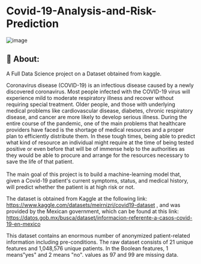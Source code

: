# Covid-19-Analysis-and-Risk-Prediction
![image](https://github.com/RaedHabib/Covid-19-Full-Analysis-and-Risk-Prediction/assets/127057461/62ba7a73-868e-4ed0-b8f7-f9334d81f2f4)



## :dart: About: ##
A Full Data Science project on a Dataset obtained from kaggle.


Coronavirus disease (COVID-19) is an infectious disease caused by a newly discovered coronavirus. Most people infected with the COVID-19 virus will experience mild to moderate respiratory illness and recover without requiring special treatment. Older people, and those with underlying medical problems like cardiovascular disease, diabetes, chronic respiratory disease, and cancer are more likely to develop serious illness. During the entire course of the pandemic, one of the main problems that healthcare providers have faced is the shortage of medical resources and a proper plan to efficiently distribute them. In these tough times, being able to predict what kind of resource an individual might require at the time of being tested positive or even before that will be of immense help to the authorities as they would be able to procure and arrange for the resources necessary to save the life of that patient.
<br>
<br>
The main goal of this project is to build a machine-learning model that, given a Covid-19 patient's current symptoms, status, and medical history, will predict whether the patient is at high risk or not.


The dataset is obtained from Kaggle at the following link:
https://www.kaggle.com/datasets/meirnizri/covid19-dataset
, and was provided by the Mexican government, which can be found at this link:
https://datos.gob.mx/busca/dataset/informacion-referente-a-casos-covid-19-en-mexico

This dataset contains an enormous number of anonymized patient-related information including pre-conditions. The raw dataset consists of 21 unique features and 1,048,576 unique patients. In the Boolean features, 1 means"yes" and 2 means "no". values as 97 and 99 are missing data.
